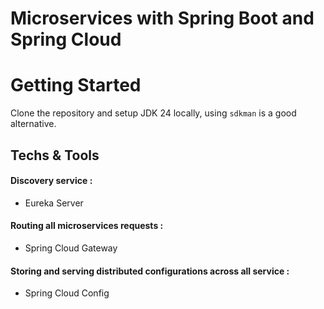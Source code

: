 # Microservices with Spring Boot and Spring Cloud

# Getting Started

Clone the repository and setup JDK 24 locally, using `sdkman` is a good alternative.

## Techs & Tools

#### Discovery service :
* Eureka Server
#### Routing all microservices requests :
* Spring Cloud Gateway
#### Storing and serving distributed configurations across all service :
* Spring Cloud Config